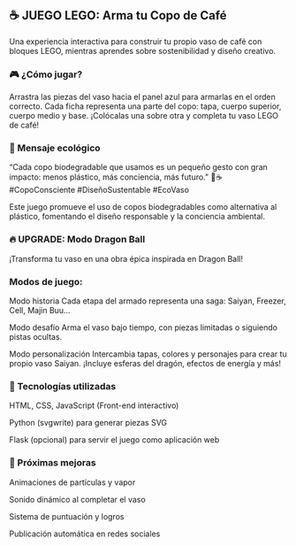## ☕ JUEGO LEGO: Arma tu Copo de Café
Una experiencia interactiva para construir tu propio vaso de café con bloques LEGO, mientras aprendes sobre sostenibilidad y diseño creativo.

### 🎮 ¿Cómo jugar?
Arrastra las piezas del vaso hacia el panel azul para armarlas en el orden correcto. Cada ficha representa una parte del copo: tapa, cuerpo superior, cuerpo medio y base. ¡Colócalas una sobre otra y completa tu vaso LEGO de café!

### 🌱 Mensaje ecológico
“Cada copo biodegradable que usamos es un pequeño gesto con gran impacto: menos plástico, más conciencia, más futuro.” 🌱☕ #CopoConsciente #DiseñoSustentable #EcoVaso

Este juego promueve el uso de copos biodegradables como alternativa al plástico, fomentando el diseño responsable y la conciencia ambiental.

### 🔥 UPGRADE: Modo Dragon Ball
¡Transforma tu vaso en una obra épica inspirada en Dragon Ball!

### Modos de juego:
Modo historia Cada etapa del armado representa una saga: Saiyan, Freezer, Cell, Majin Buu…

Modo desafío Arma el vaso bajo tiempo, con piezas limitadas o siguiendo pistas ocultas.

Modo personalización Intercambia tapas, colores y personajes para crear tu propio vaso Saiyan. ¡Incluye esferas del dragón, efectos de energía y más!

### 🧩 Tecnologías utilizadas
HTML, CSS, JavaScript (Front-end interactivo)

Python (svgwrite) para generar piezas SVG

Flask (opcional) para servir el juego como aplicación web

### 🚀 Próximas mejoras
Animaciones de partículas y vapor

Sonido dinámico al completar el vaso

Sistema de puntuación y logros

Publicación automática en redes sociales